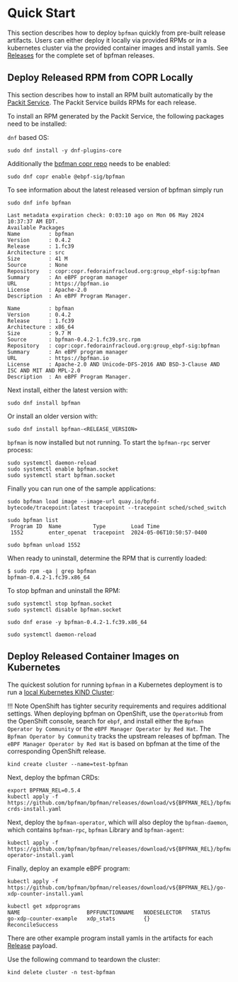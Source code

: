 # Quick Start

This section describes how to deploy `bpfman` quickly from pre-built release
artifacts.  Users can either deploy it locally via provided RPMs or in a
kubernetes cluster via the provided container images and install yamls. See [Releases](https://github.com/bpfman/bpfman/releases) for the complete set of bpfman releases.

## Deploy Released RPM from COPR Locally

This section describes how to install an RPM built automatically by the
[Packit Service](https://dashboard.packit.dev/projects/github.com/bpfman/bpfman).
The Packit Service builds RPMs for each release.

To install an RPM generated by the Packit Service, the following packages need
to be installed:

`dnf` based OS:

```console
sudo dnf install -y dnf-plugins-core
```

Additionally the [bpfman copr repo](https://copr.fedorainfracloud.org/coprs/g/ebpf-sig/bpfman/) needs to be enabled:

```console
sudo dnf copr enable @ebpf-sig/bpfman
```

To see information about the latest released version of bpfman simply run

```console
sudo dnf info bpfman

Last metadata expiration check: 0:03:10 ago on Mon 06 May 2024 10:37:37 AM EDT.
Available Packages
Name         : bpfman
Version      : 0.4.2
Release      : 1.fc39
Architecture : src
Size         : 41 M
Source       : None
Repository   : copr:copr.fedorainfracloud.org:group_ebpf-sig:bpfman
Summary      : An eBPF program manager
URL          : https://bpfman.io
License      : Apache-2.0
Description  : An eBPF Program Manager.

Name         : bpfman
Version      : 0.4.2
Release      : 1.fc39
Architecture : x86_64
Size         : 9.7 M
Source       : bpfman-0.4.2-1.fc39.src.rpm
Repository   : copr:copr.fedorainfracloud.org:group_ebpf-sig:bpfman
Summary      : An eBPF program manager
URL          : https://bpfman.io
License      : Apache-2.0 AND Unicode-DFS-2016 AND BSD-3-Clause AND ISC AND MIT AND MPL-2.0
Description  : An eBPF Program Manager.
```

Next install, either the latest version with:

```console
sudo dnf install bpfman 
```

Or install an older version with:

```console
sudo dnf install bpfman-<RELEASE_VERSION> 
```

`bpfman` is now installed but not running. To start the `bpfman-rpc` server process:

```console
sudo systemctl daemon-reload
sudo systemctl enable bpfman.socket
sudo systemctl start bpfman.socket
```

Finally you can run one of the sample applications:

```console
sudo bpfman load image --image-url quay.io/bpfd-bytecode/tracepoint:latest tracepoint --tracepoint sched/sched_switch

sudo bpfman list
 Program ID  Name          Type        Load Time                
 1552        enter_openat  tracepoint  2024-05-06T10:50:57-0400 

sudo bpfman unload 1552
```

When ready to uninstall, determine the RPM that is currently loaded:

```console
$ sudo rpm -qa | grep bpfman
bpfman-0.4.2-1.fc39.x86_64
```

To stop bpfman and uninstall the RPM:

```console
sudo systemctl stop bpfman.socket
sudo systemctl disable bpfman.socket

sudo dnf erase -y bpfman-0.4.2-1.fc39.x86_64

sudo systemctl daemon-reload
```

## Deploy Released Container Images on Kubernetes

The quickest solution for running `bpfman` in a Kubernetes deployment is to run a
[local Kubernetes KIND Cluster](https://kind.sigs.k8s.io/docs/user/quick-start/):

!!! Note 
    OpenShift has tighter security requirements and requires additional
    settings. When deploying bpfman on OpenShift, use the `OperatorHub` from the
    OpenShift console, search for `ebpf`, and install either the `Bpfman
    Operator by Community` or the `eBPF Manager Operator by Red Hat`. The
    `Bpfman Operator by Community` tracks the upstream releases of bpfman. The
    `eBPF Manager Operator by Red Hat` is based on bpfman at the time of the
    corresponding OpenShift release.

```console
kind create cluster --name=test-bpfman
```

Next, deploy the bpfman CRDs:

```console
export BPFMAN_REL=0.5.4
kubectl apply -f  https://github.com/bpfman/bpfman/releases/download/v${BPFMAN_REL}/bpfman-crds-install.yaml
```

Next, deploy the `bpfman-operator`, which will also deploy the `bpfman-daemon`, which contains
`bpfman-rpc`, `bpfman` Library and `bpfman-agent`:

```console
kubectl apply -f https://github.com/bpfman/bpfman/releases/download/v${BPFMAN_REL}/bpfman-operator-install.yaml
```

Finally, deploy an example eBPF program:

```console
kubectl apply -f https://github.com/bpfman/bpfman/releases/download/v${BPFMAN_REL}/go-xdp-counter-install.yaml

kubectl get xdpprograms
NAME                     BPFFUNCTIONNAME   NODESELECTOR   STATUS
go-xdp-counter-example   xdp_stats         {}             ReconcileSuccess
```

There are other example program install yamls in the artifacts for each
[Release](https://github.com/bpfman/bpfman/releases) payload.

Use the following command to teardown the cluster:

```console
kind delete cluster -n test-bpfman
```
